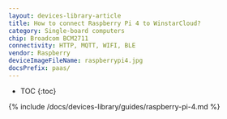```yaml
---
layout: devices-library-article
title: How to connect Raspberry Pi 4 to WinstarCloud?
category: Single-board computers
chip: Broadcom BCM2711
connectivity: HTTP, MQTT, WIFI, BLE
vendor: Raspberry
deviceImageFileName: raspberrypi4.jpg
docsPrefix: paas/
---
```


* TOC
{:toc}

{% include /docs/devices-library/guides/raspberry-pi-4.md %}